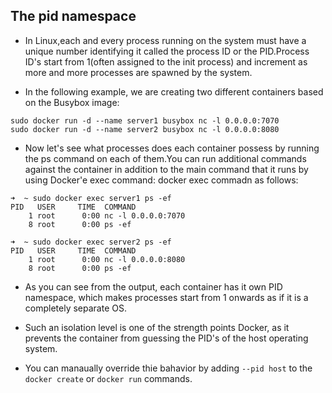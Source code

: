 ## The pid namespace
- In Linux,each and every process running on the system must have a unique number identifying it called the process ID or the PID.Process ID's start from 1(often assigned to the init process) and increment as more and more processes are  spawned by the system.

- In the following example, we are creating two different containers based on the Busybox image:

```
sudo docker run -d --name server1 busybox nc -l 0.0.0.0:7070
sudo docker run -d --name server2 busybox nc -l 0.0.0.0:8080
```
- Now let's see what processes does each container possess by running the ps command on each of them.You can run additional commands against the container in addition to the main command that it runs by using Docker'e exec command:
docker exec commadn as follows:

```
➜  ~ sudo docker exec server1 ps -ef                                
PID   USER     TIME  COMMAND
    1 root      0:00 nc -l 0.0.0.0:7070
    8 root      0:00 ps -ef

➜  ~ sudo docker exec server2 ps -ef
PID   USER     TIME  COMMAND
    1 root      0:00 nc -l 0.0.0.0:8080
    8 root      0:00 ps -ef
```

- As you can see from the output, each container has it own PID namespace, which makes processes start from 1 onwards as if it is a completely separate OS.

- Such an isolation level is one of the strength points Docker, as it prevents the container from guessing the PID's of the host operating system.

- You can manaually override thie bahavior by adding ```--pid host``` to the ```docker create``` or ```docker run``` commands.
